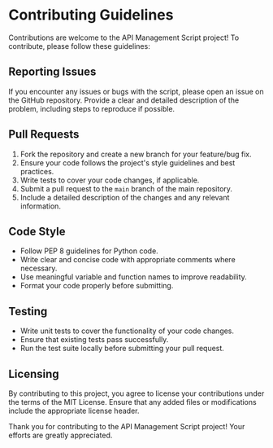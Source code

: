 # Contributing Guidelines

Contributions are welcome to the API Management Script project! To contribute, please follow these guidelines:

## Reporting Issues

If you encounter any issues or bugs with the script, please open an issue on the GitHub repository. Provide a clear and detailed description of the problem, including steps to reproduce if possible.

## Pull Requests

1. Fork the repository and create a new branch for your feature/bug fix.
2. Ensure your code follows the project's style guidelines and best practices.
3. Write tests to cover your code changes, if applicable.
4. Submit a pull request to the `main` branch of the main repository.
5. Include a detailed description of the changes and any relevant information.

## Code Style

- Follow PEP 8 guidelines for Python code.
- Write clear and concise code with appropriate comments where necessary.
- Use meaningful variable and function names to improve readability.
- Format your code properly before submitting.

## Testing

- Write unit tests to cover the functionality of your code changes.
- Ensure that existing tests pass successfully.
- Run the test suite locally before submitting your pull request.

## Licensing

By contributing to this project, you agree to license your contributions under the terms of the MIT License. Ensure that any added files or modifications include the appropriate license header.

Thank you for contributing to the API Management Script project! Your efforts are greatly appreciated.
